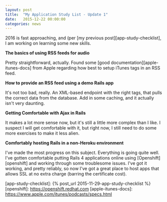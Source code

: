 ```yaml
---
layout: post
title:  "My Application Study List - Update 1"
date:   2015-12-22 00:00:00
categories: news
---
```

2016 is fast approaching, and (per
[my previous post][app-study-checklist],
 I am working on learning some new skills.

**The basics of using RSS feeds for audio**

Pretty straightforward, actually. Found some [good documentation][apple-itunes-docs] from
Apple regarding how best to setup iTunes tags in an RSS feed.

**How to provide an RSS feed using a demo Rails app**

It's not too bad, really. An XML-based endpoint with the right tags,
that pulls the correct data from the database. Add in some caching,
and it actually isn't very daunting.

**Getting Comfortable with Ajax in Rails**

It makes a lot more sense now, but it's still a little more complex
than I like. I suspect I will get comfortable with it, but right now,
I still need to do some more exercises to make it less alien.

**Comfortably hosting Rails in a non-Heroku environment**

I've made the most progress on this subject. Everything is going quite
well. I've gotten comfortable putting Rails 4 applications online using
[Openshift][openshift] and working through some troublesome issues.
I've got it working, and pretty reliably, so now I've got a great place
to host apps that allows SSL at no extra charge (barring the certificate
cost).

[app-study-checklist]:  {% post_url 2015-11-29-app-study-checklist %}
[openshift]:            https://openshift.redhat.com
[apple-itunes-docs]:    https://www.apple.com/itunes/podcasts/specs.html
